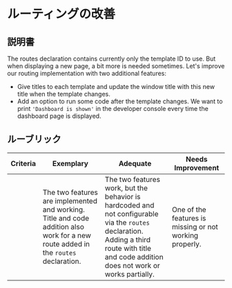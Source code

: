 # ルーティングの改善

## 説明書

The routes declaration contains currently only the template ID to use. But when displaying a new page, a bit more is needed sometimes. Let's improve our routing implementation with two additional features:

- Give titles to each template and update the window title with this new title when the template changes.
- Add an option to run some code after the template changes. We want to print `'Dashboard is shown'` in the developer console every time the dashboard page is displayed.

## ルーブリック

| Criteria | Exemplary                                                                                                                          | Adequate                                                                                                                                                                                    | Needs Improvement                                       |
| -------- | ---------------------------------------------------------------------------------------------------------------------------------- | ------------------------------------------------------------------------------------------------------------------------------------------------------------------------------------------- | ------------------------------------------------------- |
|          | The two features are implemented and working. Title and code addition also work for a new route added in the `routes` declaration. | The two features work, but the behavior is hardcoded and not configurable via the `routes` declaration. Adding a third route with title and code addition does not work or works partially. | One of the features is missing or not working properly. |
